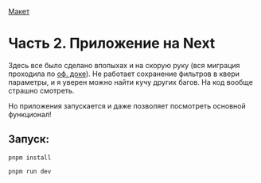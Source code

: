 [Макет](https://www.figma.com/design/ucG4WHfOZOEa5GtnXzGs7M/%D0%9C%D0%B0%D0%BA%D0%B5%D1%82%D1%8B-%D0%91%D0%B8%D0%BB%D0%B5%D1%82%D0%BE%D0%BF%D0%BE%D0%B8%D1%81%D0%BA?node-id=0-1&t=Skj11w50kfymBX3o-0)

# Часть 2. Приложение на Next

Здесь все было сделано впопыхах и на скорую руку (вся миграция проходила по [оф. доке](https://nextjs.org/docs/app/building-your-application/upgrading/from-vite#migration-steps)). Не работает сохранение фильтров в квери параметры, и я уверен можно найти кучу других багов. На код вообще страшно смотреть.

Но приложения запускается и даже позволяет посмотреть основной функционал!

## Запуск:

```
pnpm install

pnpm run dev
```
